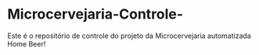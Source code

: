 # Microcervejaria-Controle-
Este é o repositório de controle do projeto da Microcervejaria automatizada Home Beer! 
